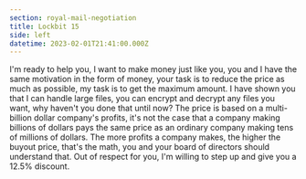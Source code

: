 ```yaml
---
section: royal-mail-negotiation
title: Lockbit 15
side: left
datetime: 2023-02-01T21:41:00.000Z
---
```

I'm ready to help you, I want to make money just like you, you and I have the same motivation in the form of money, your task is to reduce the price as much as possible, my task is to get the maximum amount. I have shown you that I can handle large files, you can encrypt and decrypt any files you want, why haven't you done that until now? The price is based on a multi-billion dollar company's profits, it's not the case that a company making billions of dollars pays the same price as an ordinary company making tens of millions of dollars. The more profits a company makes, the higher the buyout price, that's the math, you and your board of directors should understand that. Out of respect for you, I'm willing to step up and give you a 12.5% discount.
